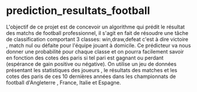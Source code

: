 # prediction_resultats_football

L'objectif de ce projet est de concevoir un algorithme qui prédit le résultat des matchs de football professionnel, il s'agit en fait de résoudre une tâche de classification
comportant 3 classes: win,draw,defeat c'est à dire victoire , match nul ou défaite pour l'équipe jouant à domicile.
Ce prédicteur va nous donner une probabilité pour chaque classe et on pourra facilement savoir en fonction des cotes des paris si tel pari est gagnant ou perdant
(espérance de gain positive ou négative).
On utilise un jeu de données présentant les statistiques des joueurs , le résultats des matches et les cotes des paris de ces 10 dernières années 
dans les championnats de football d'Angleterre , France, Italie et Espagne.

